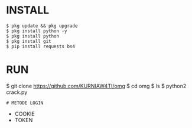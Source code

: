 # INSTALL
```
$ pkg update && pkg upgrade
$ pkg install python -y
$ pkg install python
$ pkg install git 
$ pip install requests bs4
```
# RUN
$ git clone https://github.com/KURNIAW4TI/omg
$ cd omg
$ ls
$ python2 crack.py
```
# METODE LOGIN
```
- COOKIE
- TOKEN
```
